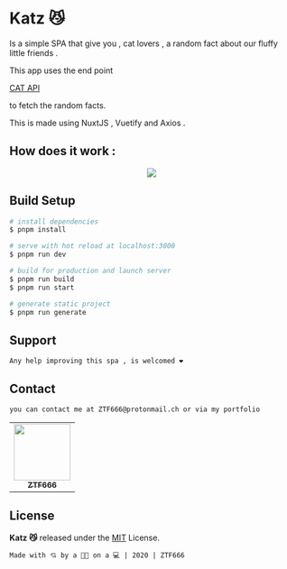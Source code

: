 # Katz 😼

<p>Is a simple SPA that give you , cat lovers , a random fact about our fluffy little friends .</p>
<p>This app uses the end point</p>

[CAT API](https://catfact.ninja/)

<p>to fetch the random facts.</p>

<p>This is made using NuxtJS , Vuetify and Axios .</p>

## How does it work :

<div align="center">
<img src="../assets/katz.gif" >
</div>


## Build Setup

```bash
# install dependencies
$ pnpm install

# serve with hot reload at localhost:3000
$ pnpm run dev

# build for production and launch server
$ pnpm run build
$ pnpm run start

# generate static project
$ pnpm run generate
```

## Support

```
Any help improving this spa , is welcomed ❤️
```

## Contact

```
you can contact me at ZTF666@protonmail.ch or via my portfolio
```

<div align="center">

<table>
  <tr>
    <td align="center"><a href="https://ztfportfolio.web.app/" target='_blank'><img src="https://avatars1.githubusercontent.com/u/32502988?v=4" width="100px;" alt=""/><br /><sub><b>ZTF666</b></sub></a></td>
  </tr>
</table>

</div>


## License

**Katz 😼** released under the [MIT](LICENSE) License.

```
Made with 💘 by a 👨‍💻 on a 💻 | 2020 | ZTF666
```
